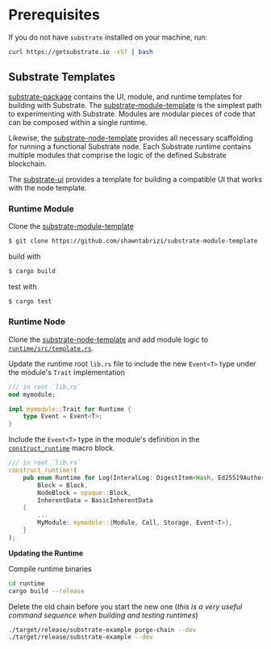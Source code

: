 # Prerequisites
If you do not have `substrate` installed on your machine, run:

```bash
curl https://getsubstrate.io -sSf | bash
```
<!-- fast install with --fast (should include?) -->

## Substrate Templates

[substrate-package](https://github.com/shawntabrizi/substrate-package) contains the UI, module, and runtime templates for building with Substrate. The [substrate-module-template](https://github.com/shawntabrizi/substrate-module-template) is the simplest path to experimenting with Substrate. Modules are modular pieces of code that can be composed within a single runtime. 

Likewise, the [substrate-node-template](https://github.com/shawntabrizi/substrate-package/tree/master/substrate-node-template) provides all necessary scaffolding for running a functional Substrate node. Each Substrate runtime contains multiple modules that comprise the logic of the defined Substrate blockchain.

The [substrate-ui](https://github.com/shawntabrizi/substrate-package/tree/master/substrate-ui) provides a template for building a compatible UI that works with the node template.

### Runtime Module

Clone the [substrate-module-template](https://github.com/shawntabrizi/substrate-module-template)

```bash
$ git clone https://github.com/shawntabrizi/substrate-module-template
```

build with 

```bash
$ cargo build
```

test with 

```bash
$ cargo test
```

### Runtime Node

Clone the [substrate-node-template](https://github.com/shawntabrizi/substrate-package/tree/master/substrate-node-template) and add module logic to [`runtime/src/template.rs`](https://github.com/shawntabrizi/substrate-package/blob/master/substrate-node-template/runtime/src/template.rs).

Update the runtime root `lib.rs` file to include the new `Event<T>` type under the module's `Trait` implementation

```rust
/// in root `lib.rs`
mod mymodule;

impl mymodule::Trait for Runtime {
    type Event = Event<T>;
}
```

Include the `Event<T>` type in the module's definition in the [`construct_runtime`](https://crates.parity.io/srml_support/macro.construct_runtime.html) macro block.

```rust
/// in root `lib.rs`
construct_runtime!(
    pub enum Runtime for Log(InteralLog: DigestItem<Hash, Ed25519AuthorityId) where
        Block = Block,
        NodeBlock = opaque::Block,
        InherentData = BasicInherentData
    {
        ...
        MyModule: mymodule::{Module, Call, Storage, Event<T>},
    }
);
```

**Updating the Runtime**

Compile runtime binaries

```bash
cd runtime
cargo build --release
```

Delete the old chain before you start the new one (*this is a very useful command sequence when building and testing runtimes*)

```bash
./target/release/substrate-example purge-chain --dev
./target/release/substrate-example --dev
```